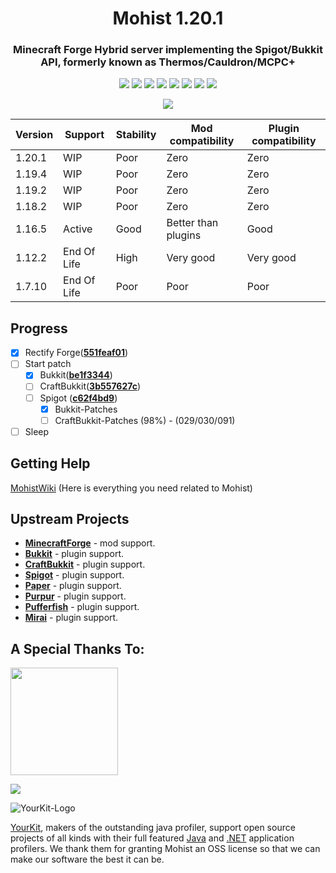 <div align="center">
  <h1>Mohist 1.20.1</h1>

### Minecraft Forge Hybrid server implementing the Spigot/Bukkit API, formerly known as Thermos/Cauldron/MCPC+

[![](https://img.shields.io/jenkins/build?jobUrl=https%3A%2F%2Fci.codemc.io%2Fjob%2FMohistMC%2Fjob%2FMohist-1.20.1)](https://ci.codemc.io/job/MohistMC/job/Mohist-1.20.1)
[![](https://img.shields.io/github/stars/MohistMC/Mohist.svg?label=Stars&logo=github)](https://github.com/MohistMC/Mohist/stargazers)
[![](https://img.shields.io/badge/Forge-1.20.1--47.0.3-brightgreen.svg?colorB=26303d&logo=Conda-Forge)](https://files.minecraftforge.net/net/minecraftforge/forge/index_1.20.1.html)
[![](https://img.shields.io/badge/jdk-17.0.7-brightgreen.svg?colorB=469C00&logo=java)](https://adoptium.net/temurin/releases/?version=17)
[![](https://img.shields.io/badge/Gradle-8.1.1-brightgreen.svg?colorB=469C00&logo=gradle)](https://docs.gradle.org/8.1.1/release-notes.html)
[![](https://img.shields.io/bstats/servers/6762?label=bStats)](https://bstats.org/plugin/server-implementation/Mohist/6762)
[![](https://badges.crowdin.net/mohist/localized.svg)](https://crowdin.com/project/mohist)
[![](https://img.shields.io/discord/311256119005937665.svg?color=%237289da&label=Discord&logo=discord&logoColor=%237289da)](https://discord.gg/mohistmc)

[![](https://bstats.org/signatures/server-implementation/Mohist.svg)](https://bstats.org/plugin/server-implementation/Mohist/6762)
</div>

| Version | Support     | Stability | Mod compatibility   | Plugin compatibility |
|---------|-------------|-----------|---------------------|----------------------|
| 1.20.1  | WIP         | Poor      | Zero                | Zero                 |
| 1.19.4  | WIP         | Poor      | Zero                | Zero                 |
| 1.19.2  | WIP         | Poor      | Zero                | Zero                 |
| 1.18.2  | WIP         | Poor      | Zero                | Zero                 |
| 1.16.5  | Active      | Good      | Better than plugins | Good                 |
| 1.12.2  | End Of Life | High      | Very good           | Very good            |
| 1.7.10  | End Of Life | Poor      | Poor                | Poor                 |

Progress
------

- [x] Rectify Forge([**551feaf01**](https://github.com/MinecraftForge/MinecraftForge/commit/551feaf01))
- [ ] Start patch
    * [x] Bukkit([**be1f3344**](https://hub.spigotmc.org/stash/projects/SPIGOT/repos/bukkit/commits/be1f3344))
    * [ ] CraftBukkit([**3b557627c**](https://hub.spigotmc.org/stash/projects/SPIGOT/repos/craftbukkit/commits/3b557627c))
    * [ ] Spigot ([**c62f4bd9**](https://hub.spigotmc.org/stash/projects/SPIGOT/repos/spigot/commits/c62f4bd9))
        * [x] Bukkit-Patches
        * [ ] CraftBukkit-Patches (98%) - (029/030/091)

- [ ] Sleep

Getting Help
------

  [MohistWiki](https://wiki.mohistmc.com/) (Here is everything you need related to Mohist)

Upstream Projects
------
* [**MinecraftForge**](https://github.com/MinecraftForge/MinecraftForge.git) - mod support.
* [**Bukkit**](https://hub.spigotmc.org/stash/scm/spigot/bukkit.git) - plugin support.
* [**CraftBukkit**](https://hub.spigotmc.org/stash/scm/spigot/craftbukkit.git) - plugin support.
* [**Spigot**](https://hub.spigotmc.org/stash/scm/spigot/spigot.git) - plugin support.
* [**Paper**](https://github.com/PaperMC/Paper.git) - plugin support.
* [**Purpur**](https://github.com/PurpurMC/Purpur.git) - plugin support.
* [**Pufferfish**](https://github.com/pufferfish-gg/Pufferfish.git) - plugin support.
* [**Mirai**](https://github.com/etil2jz/Mirai.git) - plugin support.

A Special Thanks To:
-------------
<a href="https://ci.codemc.io/"><img src="https://i.loli.net/2020/03/11/YNicj3PLkU5BZJT.png" width="172"></a>

<a href="https://www.bisecthosting.com/mohistmc"><img src="https://www.bisecthosting.com/partners/custom-banners/118608b8-6e45-4301-b244-41934cdac6d1.png"></a>

![YourKit-Logo](https://www.yourkit.com/images/yklogo.png)

[YourKit](http://www.yourkit.com/), makers of the outstanding java profiler, support open source projects of all kinds with their full featured [Java](https://www.yourkit.com/java/profiler/index.jsp) and [.NET](https://www.yourkit.com/.net/profiler/index.jsp) application profilers. We thank them for granting Mohist an OSS license so that we can make our software the best it can be.
